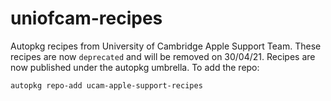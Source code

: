 # uniofcam-recipes
Autopkg recipes from University of Cambridge Apple Support Team. These recipes are now `deprecated` and will be removed on 30/04/21. Recipes are now published under the autopkg umbrella. To add the repo:

    autopkg repo-add ucam-apple-support-recipes